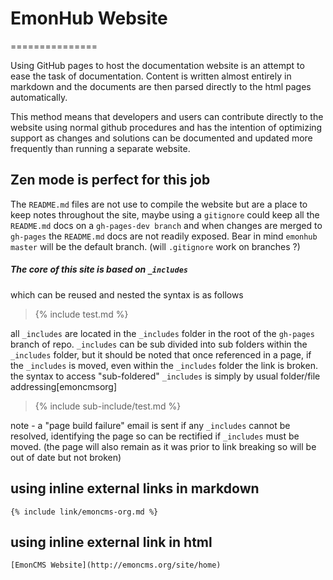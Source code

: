 EmonHub Website
===============
===============

Using GitHub pages to host the documentation website is an attempt to ease the task of documentation. Content is written almost entirely in markdown and the documents are then parsed directly to the html pages automatically.

This method means that developers and users can contribute directly to the website using normal github procedures and has the intention of optimizing support as changes and solutions can be documented and updated more frequently than running a separate website.

Zen mode is perfect for this job 
----------------------------------------------------------------------------------------------------------

The `README.md` files are not use to compile the website but are a place to keep notes throughout the site, maybe using a `gitignore` could keep all the `README.md` docs on a `gh-pages-dev branch` and when changes are merged to `gh-pages` the `README.md` docs are not readily exposed. Bear in mind `emonhub master` will be the default branch. (will `.gitignore` work on branches ?)



[cmsorg]: http://emoncms.org/site/home/ " EmonCMS "

##### The core of this site is based on `_includes` 
which can be reused and nested
the syntax is as follows

>{% include test.md %}

all `_includes` are located in the `_includes` folder in the root of the `gh-pages` branch of repo.
`_includes` can be sub divided into sub folders within the `_includes` folder, but it should be noted that once referenced in a page, if the `_includes` is moved, even within the `_includes` folder the link is broken.
the syntax to access "sub-foldered" `_includes` is simply by usual folder/file addressing[emoncmsorg]

>{% include sub-include/test.md %}

note - a "page build failure" email is sent if any `_includes` cannot be resolved, identifying the page so can be rectified if `_includes` must be moved. (the page will also remain as it was prior to link breaking so will be out of date but not broken)

## using inline external links in markdown 

~~~
{% include link/emoncms-org.md %}
~~~

## using inline external link in html

~~~
[EmonCMS Website](http://emoncms.org/site/home)
~~~
